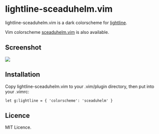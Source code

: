 # lightline-sceaduhelm.vim

lightline-sceaduhelm.vim is a dark colorscheme for [lightline](https://github.com/itchyny/lightline.vim).

Vim colorscheme [sceaduhelm.vim](https://github.com/wolf-dog/sceaduhelm.vim) is also available.

## Screenshot

![](http://lupus.mydns.jp/assets/media/lightline-sceaduhelm_vim.png)

## Installation

Copy lightline-sceaduhelm.vim to your .vim/plugin directory, then put into your .vimrc:

    let g:lightline = { 'colorscheme': 'sceaduhelm' }

## Licence

MIT Licence.

